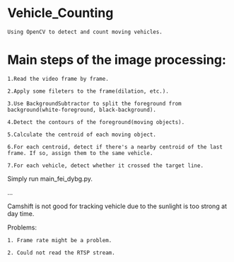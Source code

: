 # Vehicle_Counting
    Using OpenCV to detect and count moving vehicles.
# Main steps of the image processing:
    1.Read the video frame by frame.
  
    2.Apply some fileters to the frame(dilation, etc.).
  
    3.Use BackgroundSubtractor to split the foreground from background(white-foreground, black-background).
  
    4.Detect the contours of the foreground(moving objects).
  
    5.Calculate the centroid of each moving object.
  
    6.For each centroid, detect if there's a nearby centroid of the last frame. If so, assign them to the same vehicle.
  
    7.For each vehicle, detect whether it crossed the target line.

Simply run main_fei_dybg.py.

...

Camshift is not good for tracking vehicle due to the sunlight is too strong at day time.

Problems:

    1. Frame rate might be a problem.

    2. Could not read the RTSP stream.
